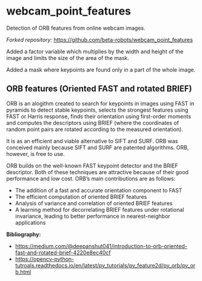 # webcam_point_features
Detection of ORB features from online webcam images.

*Forked repository:* https://github.com/beta-robots/webcam_point_features

Added a factor variable which multiplies by the width and height of the image and limits the size of the area of the mask.

Added a mask where keypoints are found only in a part of the whole image.

## ORB features (Oriented FAST and rotated BRIEF)

ORB is an alogithm created to search for keypoints in images using FAST in pyramids to detect stable keypoints, selects the strongest features using FAST or Harris response, finds their orientation using first-order moments and computes the descriptors using BRIEF (where the coordinates of random point pairs are rotated according to the measured orientation).

It is as an efficient and viable alternative to SIFT and SURF. ORB was conceived mainly because SIFT and SURF are patented algorithms. ORB, however, is free to use.

ORB builds on the well-known FAST keypoint detector and the BRIEF descriptor. Both of these techniques are attractive because of their good performance and low cost. ORB’s main contributions are as follows:

- The addition of a fast and accurate orientation component to FAST
- The efficient computation of oriented BRIEF features
- Analysis of variance and correlation of oriented BRIEF features
- A learning method for decorrelating BRIEF features under rotational invariance, leading to better performance in nearest-neighbor applications


**Bibliography:**

- https://medium.com/@deepanshut041/introduction-to-orb-oriented-fast-and-rotated-brief-4220e8ec40cf
- https://opencv-python-tutroals.readthedocs.io/en/latest/py_tutorials/py_feature2d/py_orb/py_orb.html
